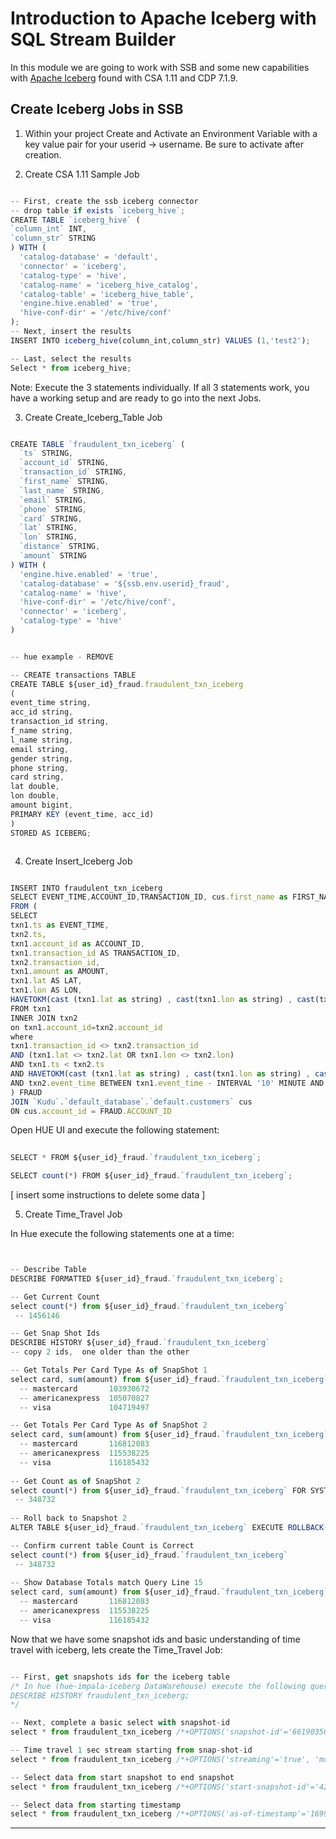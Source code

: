 # Introduction to Apache Iceberg with SQL Stream Builder
 
In this module we are going to work with SSB and some new capabilities with [Apache Iceberg](https://iceberg.apache.org/) found with CSA 1.11 and CDP 7.1.9.


## Create Iceberg Jobs in SSB

1. Within your project Create and Activate an Environment Variable with a key value pair for your userid -> username.  Be sure to activate after creation.

2. Create CSA 1.11 Sample Job

``` javascript

-- First, create the ssb iceberg connector
-- drop table if exists `iceberg_hive`;
CREATE TABLE `iceberg_hive` (
`column_int` INT,
`column_str` STRING
) WITH (
  'catalog-database' = 'default',
  'connector' = 'iceberg',
  'catalog-type' = 'hive',
  'catalog-name' = 'iceberg_hive_catalog',
  'catalog-table' = 'iceberg_hive_table', 
  'engine.hive.enabled' = 'true',
  'hive-conf-dir' = '/etc/hive/conf'
);
-- Next, insert the results
INSERT INTO iceberg_hive(column_int,column_str) VALUES (1,'test2');

-- Last, select the results
Select * from iceberg_hive;

```
  Note: Execute the 3 statements individually.  If all 3 statements work, you have a working setup and are ready to go into the next Jobs.

3. Create Create_Iceberg_Table Job


``` javascript

CREATE TABLE `fraudulent_txn_iceberg` (
  `ts` STRING,
  `account_id` STRING,
  `transaction_id` STRING,
  `first_name` STRING,
  `last_name` STRING,
  `email` STRING,
  `phone` STRING,
  `card` STRING,
  `lat` STRING,
  `lon` STRING,
  `distance` STRING,
  `amount` STRING
) WITH (
  'engine.hive.enabled' = 'true',
  'catalog-database' = '${ssb.env.userid}_fraud',
  'catalog-name' = 'hive',
  'hive-conf-dir' = '/etc/hive/conf',
  'connector' = 'iceberg',
  'catalog-type' = 'hive'
)


-- hue example - REMOVE

-- CREATE transactions TABLE
CREATE TABLE ${user_id}_fraud.fraudulent_txn_iceberg
(
event_time string,
acc_id string,
transaction_id string,
f_name string,
l_name string,
email string,
gender string,
phone string,
card string,
lat double,
lon double,
amount bigint,
PRIMARY KEY (event_time, acc_id)
)
STORED AS ICEBERG;



```

4. Create Insert_Iceberg Job

``` javascript

INSERT INTO fraudulent_txn_iceberg
SELECT EVENT_TIME,ACCOUNT_ID,TRANSACTION_ID, cus.first_name as FIRST_NAME ,cus.last_name as LAST_NAME,cus.email as EMAIL ,cus.gender as GENDER, cus.phone as PHONE , cus.card as CARD , CAST(LAT AS STRING), CAST(LON AS STRING), CAST(AMOUNT AS STRING)
FROM (
SELECT
txn1.ts as EVENT_TIME,
txn2.ts,
txn1.account_id as ACCOUNT_ID,
txn1.transaction_id AS TRANSACTION_ID,
txn2.transaction_id,
txn1.amount as AMOUNT,
txn1.lat AS LAT,
txn1.lon AS LON,
HAVETOKM(cast (txn1.lat as string) , cast(txn1.lon as string) , cast(txn2.lat as string) , cast(txn2.lon as string)) as distance
FROM txn1
INNER JOIN txn2
on txn1.account_id=txn2.account_id
where
txn1.transaction_id <> txn2.transaction_id
AND (txn1.lat <> txn2.lat OR txn1.lon <> txn2.lon)
AND txn1.ts < txn2.ts
AND HAVETOKM(cast (txn1.lat as string) , cast(txn1.lon as string) , cast(txn2.lat as string) , cast(txn2.lon as string)) > 1
AND txn2.event_time BETWEEN txn1.event_time - INTERVAL '10' MINUTE AND txn1.event_time
) FRAUD
JOIN `Kudu`.`default_database`.`default.customers` cus
ON cus.account_id = FRAUD.ACCOUNT_ID

```

Open HUE UI and execute the following statement:

```javascript
 
SELECT * FROM ${user_id}_fraud.`fraudulent_txn_iceberg`;

SELECT count(*) FROM ${user_id}_fraud.`fraudulent_txn_iceberg`;

```

[ insert some instructions to delete some data ]


5. Create Time_Travel Job

In Hue execute the following statements one at a time:

``` javascript


-- Describe Table
DESCRIBE FORMATTED ${user_id}_fraud.`fraudulent_txn_iceberg`; 

-- Get Current Count
select count(*) from ${user_id}_fraud.`fraudulent_txn_iceberg`
 -- 1456146

-- Get Snap Shot Ids
DESCRIBE HISTORY ${user_id}_fraud.`fraudulent_txn_iceberg`
-- copy 2 ids,  one older than the other

-- Get Totals Per Card Type As of SnapShot 1 
select card, sum(amount) from ${user_id}_fraud.`fraudulent_txn_iceberg` FOR SYSTEM_VERSION AS OF 2163411949573389139 GROUP BY card
  -- mastercard       103930672
  -- americanexpress  105070827
  -- visa             104719497

-- Get Totals Per Card Type As of SnapShot 2
select card, sum(amount) from ${user_id}_fraud.`fraudulent_txn_iceberg` FOR SYSTEM_VERSION AS OF 2013237884718568734 GROUP BY card
  -- mastercard       116812083
  -- americanexpress  115538225
  -- visa             116185432
 
-- Get Count as of SnapShot 2  
select count(*) from ${user_id}_fraud.`fraudulent_txn_iceberg` FOR SYSTEM_VERSION AS OF 2013237884718568734  
 -- 348732
 
-- Roll back to Snapshot 2
ALTER TABLE ${user_id}_fraud.`fraudulent_txn_iceberg` EXECUTE ROLLBACK(2013237884718568734);

-- Confirm current table Count is Correct
select count(*) from ${user_id}_fraud.`fraudulent_txn_iceberg`
 -- 348732
 
-- Show Database Totals match Query Line 15
select card, sum(amount) from ${user_id}_fraud.`fraudulent_txn_iceberg` GROUP BY card 
  -- mastercard       116812083
  -- americanexpress  115538225
  -- visa             116185432


```

Now that we have some snapshot ids and basic understanding of time travel with iceberg, lets create the Time_Travel Job:

``` javascript

-- First, get snapshots ids for the iceberg table
/* In hue (hue-impala-iceberg DataWarehouse) execute the following query to get start-snapshot-id report
DESCRIBE HISTORY fraudulent_txn_iceberg; 
*/

-- Next, complete a basic select with snapshot-id
select * from fraudulent_txn_iceberg /*+OPTIONS('snapshot-id'='6619035083895556755')*/;

-- Time travel 1 sec stream starting from snap-shot-id
select * from fraudulent_txn_iceberg /*+OPTIONS('streaming'='true', 'monitor-interval'='1s', 'start-snapshot-id'='4263825941508588099')*/;

-- Select data from start snapshot to end snapshot
select * from fraudulent_txn_iceberg /*+OPTIONS('start-snapshot-id'='4263825941508588099', 'end-snapshot-id'='3724519465921078641')*/;

-- Select data from starting timestamp
select * from fraudulent_txn_iceberg /*+OPTIONS('as-of-timestamp'='1699425703000')*/;

```
***



